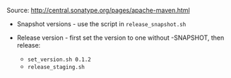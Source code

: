 Source: http://central.sonatype.org/pages/apache-maven.html

* Snapshot versions - use the script in
    `release_snapshot.sh`

* Release version - first set the version to one without -SNAPSHOT, then release:
  *  `set_version.sh 0.1.2`
  *  `release_staging.sh`